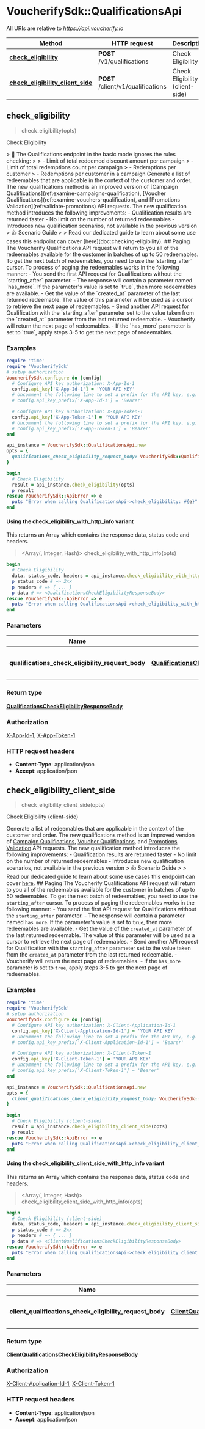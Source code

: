 # VoucherifySdk::QualificationsApi

All URIs are relative to *https://api.voucherify.io*

| Method | HTTP request | Description |
| ------ | ------------ | ----------- |
| [**check_eligibility**](QualificationsApi.md#check_eligibility) | **POST** /v1/qualifications | Check Eligibility |
| [**check_eligibility_client_side**](QualificationsApi.md#check_eligibility_client_side) | **POST** /client/v1/qualifications | Check Eligibility (client-side) |


## check_eligibility

> <QualificationsCheckEligibilityResponseBody> check_eligibility(opts)

Check Eligibility

<!-- theme: warning --> > 🚧 The Qualifications endpoint in the basic mode ignores the rules checking: >  > - Limit of total redeemed discount amount per campaign > - Limit of total redemptions count per campaign > - Redemptions per customer > - Redemptions per customer in a campaign   Generate a list of redeemables that are applicable in the context of the customer and order.  The new qualifications method is an improved version of [Campaign Qualifications](ref:examine-campaigns-qualification), [Voucher Qualifications](ref:examine-vouchers-qualification), and [Promotions Validation](ref:validate-promotions) API requests. The new qualification method introduces the following improvements:  - Qualification results are returned faster - No limit on the number of returned redeemables - Introduces new qualification scenarios, not available in the previous version  > 👍 Scenario Guide > > Read our dedicated guide to learn about some use cases this endpoint can cover [here](doc:checking-eligibility).  ## Paging   The Voucherify Qualifications API request will return to you all of the redeemables available for the customer in batches of up to 50 redeemables. To get the next batch of redeemables, you need to use the `starting_after` cursor.  To process of paging the redeemables works in the following manner:  - You send the first API request for Qualifications without the `starting_after` parameter. - The response will contain a parameter named `has_more`. If the parameter's value is set to `true`, then more redeemables are available. - Get the value of the `created_at` parameter of the last returned redeemable. The value of this parameter will be used as a cursor to retrieve the next page of redeemables. - Send another API request for Qualification with the `starting_after` parameter set to the value taken from the `created_at` parameter from the last returned redeemable. - Voucherify will return the next page of redeemables. - If the `has_more` parameter is set to `true`, apply steps 3-5 to get the next page of redeemables.

### Examples

```ruby
require 'time'
require 'VoucherifySdk'
# setup authorization
VoucherifySdk.configure do |config|
  # Configure API key authorization: X-App-Id-1
  config.api_key['X-App-Id-1'] = 'YOUR API KEY'
  # Uncomment the following line to set a prefix for the API key, e.g. 'Bearer' (defaults to nil)
  # config.api_key_prefix['X-App-Id-1'] = 'Bearer'

  # Configure API key authorization: X-App-Token-1
  config.api_key['X-App-Token-1'] = 'YOUR API KEY'
  # Uncomment the following line to set a prefix for the API key, e.g. 'Bearer' (defaults to nil)
  # config.api_key_prefix['X-App-Token-1'] = 'Bearer'
end

api_instance = VoucherifySdk::QualificationsApi.new
opts = {
  qualifications_check_eligibility_request_body: VoucherifySdk::QualificationsCheckEligibilityRequestBody.new # QualificationsCheckEligibilityRequestBody | Define order and customer context.
}

begin
  # Check Eligibility
  result = api_instance.check_eligibility(opts)
  p result
rescue VoucherifySdk::ApiError => e
  puts "Error when calling QualificationsApi->check_eligibility: #{e}"
end
```

#### Using the check_eligibility_with_http_info variant

This returns an Array which contains the response data, status code and headers.

> <Array(<QualificationsCheckEligibilityResponseBody>, Integer, Hash)> check_eligibility_with_http_info(opts)

```ruby
begin
  # Check Eligibility
  data, status_code, headers = api_instance.check_eligibility_with_http_info(opts)
  p status_code # => 2xx
  p headers # => { ... }
  p data # => <QualificationsCheckEligibilityResponseBody>
rescue VoucherifySdk::ApiError => e
  puts "Error when calling QualificationsApi->check_eligibility_with_http_info: #{e}"
end
```

### Parameters

| Name | Type | Description | Notes |
| ---- | ---- | ----------- | ----- |
| **qualifications_check_eligibility_request_body** | [**QualificationsCheckEligibilityRequestBody**](QualificationsCheckEligibilityRequestBody.md) | Define order and customer context. | [optional] |

### Return type

[**QualificationsCheckEligibilityResponseBody**](QualificationsCheckEligibilityResponseBody.md)

### Authorization

[X-App-Id-1](../README.md#X-App-Id-1), [X-App-Token-1](../README.md#X-App-Token-1)

### HTTP request headers

- **Content-Type**: application/json
- **Accept**: application/json


## check_eligibility_client_side

> <ClientQualificationsCheckEligibilityResponseBody> check_eligibility_client_side(opts)

Check Eligibility (client-side)

Generate a list of redeemables that are applicable in the context of the customer and order.  The new qualifications method is an improved version of [Campaign Qualifications](ref:examine-campaigns-qualification), [Voucher Qualifications](ref:examine-vouchers-qualification), and [Promotions Validation](ref:validate-promotions) API requests. The new qualification method introduces the following improvements:  - Qualification results are returned faster - No limit on the number of returned redeemables - Introduces new qualification scenarios, not available in the previous version  > 👍 Scenario Guide > > Read our dedicated guide to learn about some use cases this endpoint can cover [here](doc:checking-eligibility).  ## Paging   The Voucherify Qualifications API request will return to you all of the redeemables available for the customer in batches of up to 50 redeemables. To get the next batch of redeemables, you need to use the `starting_after` cursor.  To process of paging the redeemables works in the following manner:  - You send the first API request for Qualifications without the `starting_after` parameter. - The response will contain a parameter named `has_more`. If the parameter's value is set to `true`, then more redeemables are available. - Get the value of the `created_at` parameter of the last returned redeemable. The value of this parameter will be used as a cursor to retrieve the next page of redeemables. - Send another API request for Qualification with the `starting_after` parameter set to the value taken from the `created_at` parameter from the last returned redeemable. - Voucherify will return the next page of redeemables. - If the `has_more` parameter is set to `true`, apply steps 3-5 to get the next page of redeemables.

### Examples

```ruby
require 'time'
require 'VoucherifySdk'
# setup authorization
VoucherifySdk.configure do |config|
  # Configure API key authorization: X-Client-Application-Id-1
  config.api_key['X-Client-Application-Id-1'] = 'YOUR API KEY'
  # Uncomment the following line to set a prefix for the API key, e.g. 'Bearer' (defaults to nil)
  # config.api_key_prefix['X-Client-Application-Id-1'] = 'Bearer'

  # Configure API key authorization: X-Client-Token-1
  config.api_key['X-Client-Token-1'] = 'YOUR API KEY'
  # Uncomment the following line to set a prefix for the API key, e.g. 'Bearer' (defaults to nil)
  # config.api_key_prefix['X-Client-Token-1'] = 'Bearer'
end

api_instance = VoucherifySdk::QualificationsApi.new
opts = {
  client_qualifications_check_eligibility_request_body: VoucherifySdk::ClientQualificationsCheckEligibilityRequestBody.new # ClientQualificationsCheckEligibilityRequestBody | Define order and customer context.
}

begin
  # Check Eligibility (client-side)
  result = api_instance.check_eligibility_client_side(opts)
  p result
rescue VoucherifySdk::ApiError => e
  puts "Error when calling QualificationsApi->check_eligibility_client_side: #{e}"
end
```

#### Using the check_eligibility_client_side_with_http_info variant

This returns an Array which contains the response data, status code and headers.

> <Array(<ClientQualificationsCheckEligibilityResponseBody>, Integer, Hash)> check_eligibility_client_side_with_http_info(opts)

```ruby
begin
  # Check Eligibility (client-side)
  data, status_code, headers = api_instance.check_eligibility_client_side_with_http_info(opts)
  p status_code # => 2xx
  p headers # => { ... }
  p data # => <ClientQualificationsCheckEligibilityResponseBody>
rescue VoucherifySdk::ApiError => e
  puts "Error when calling QualificationsApi->check_eligibility_client_side_with_http_info: #{e}"
end
```

### Parameters

| Name | Type | Description | Notes |
| ---- | ---- | ----------- | ----- |
| **client_qualifications_check_eligibility_request_body** | [**ClientQualificationsCheckEligibilityRequestBody**](ClientQualificationsCheckEligibilityRequestBody.md) | Define order and customer context. | [optional] |

### Return type

[**ClientQualificationsCheckEligibilityResponseBody**](ClientQualificationsCheckEligibilityResponseBody.md)

### Authorization

[X-Client-Application-Id-1](../README.md#X-Client-Application-Id-1), [X-Client-Token-1](../README.md#X-Client-Token-1)

### HTTP request headers

- **Content-Type**: application/json
- **Accept**: application/json

